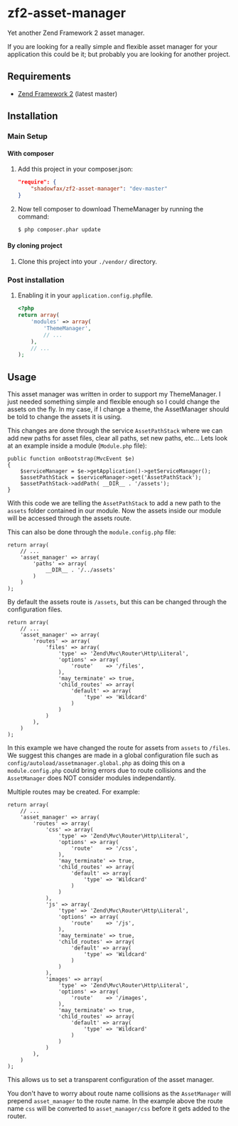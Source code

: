 zf2-asset-manager
=================

Yet another Zend Framework 2 asset manager. 

If you are looking for a really simple and flexible asset manager for your application 
this could be it; but probably you are looking for another project.

Requirements
------------

* [Zend Framework 2](https://github.com/zendframework/zf2) (latest master)

Installation
------------

### Main Setup

#### With composer

1. Add this project in your composer.json:

    ```json
    "require": {
        "shadowfax/zf2-asset-manager": "dev-master"
    }
    ```

2. Now tell composer to download ThemeManager by running the command:

    ```bash
    $ php composer.phar update
    ```

#### By cloning project

1. Clone this project into your `./vendor/` directory.

### Post installation

1. Enabling it in your `application.config.php`file.

    ```php
    <?php
    return array(
        'modules' => array(
            'ThemeManager',
            // ...
        ),
        // ...
    );
    ```

Usage
-----

This asset manager was written in order to support my ThemeManager. I just needed something
simple and flexible enough so I could change the assets on the fly. In my case, if I change
a theme, the AssetManager should be told to change the assets it is using.

This changes are done through the service `AssetPathStack` where we can add new paths for 
asset files, clear all paths, set new paths, etc... Lets look at an example inside a module 
(`Module.php` file):

    public function onBootstrap(MvcEvent $e)
    {
        $serviceManager = $e->getApplication()->getServiceManager();
        $assetPathStack = $serviceManager->get('AssetPathStack');
        $assetPathStack->addPath( __DIR__ . '/assets');
    }
    
With this code we are telling the `AssetPathStack` to add a new path to the `assets` folder
contained in our module. Now the assets inside our module will be accessed through the 
assets route.

This can also be done through the `module.config.php` file:

    return array(
        // ...
        'asset_manager' => array(
            'paths' => array(
                __DIR__ . '/../assets'
            )
        )
    );

By default the assets route is `/assets`, but this can be changed through the configuration
files.

    return array(
        // ...
        'asset_manager' => array(
            'routes' => array(
                'files' => array(
                    'type' => 'Zend\Mvc\Router\Http\Literal',
                    'options' => array(
                        'route'    => '/files',
                    ),
                    'may_terminate' => true,
                    'child_routes' => array(
                        'default' => array(
                            'type' => 'Wildcard'
                        )
                    )
                )
            ),
        )
    );
    
In this example we have changed the route for assets from `assets` to `/files`. We suggest this 
changes are made in a global configuration file such as `config/autoload/assetmanager.global.php`
as doing this on a `module.config.php` could bring errors due to route collisions and the
`AssetManager` does NOT consider modules independantly.

Multiple routes may be created. For example:

    return array(
        // ...
        'asset_manager' => array(
            'routes' => array(
                'css' => array(
                    'type' => 'Zend\Mvc\Router\Http\Literal',
                    'options' => array(
                        'route'    => '/css',
                    ),
                    'may_terminate' => true,
                    'child_routes' => array(
                        'default' => array(
                            'type' => 'Wildcard'
                        )
                    )
                ),
                'js' => array(
                    'type' => 'Zend\Mvc\Router\Http\Literal',
                    'options' => array(
                        'route'    => '/js',
                    ),
                    'may_terminate' => true,
                    'child_routes' => array(
                        'default' => array(
                            'type' => 'Wildcard'
                        )
                    )
                ),
                'images' => array(
                    'type' => 'Zend\Mvc\Router\Http\Literal',
                    'options' => array(
                        'route'    => '/images',
                    ),
                    'may_terminate' => true,
                    'child_routes' => array(
                        'default' => array(
                            'type' => 'Wildcard'
                        )
                    )
                )
            ),
        )
    );

This allows us to set a transparent configuration of the asset manager.

You don't have to worry about route name collisions as the `AssetManager` will prepend
`asset_manager` to the route name. In the example above the route name `css` will be converted
to `asset_manager/css` before it gets added to the router.
